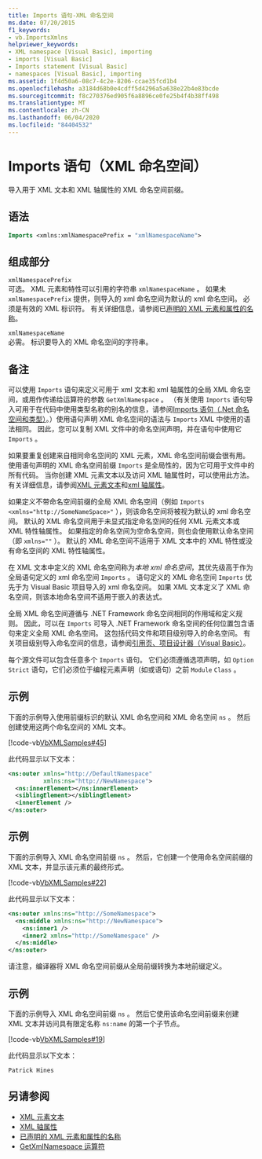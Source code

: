 ```yaml
---
title: Imports 语句-XML 命名空间
ms.date: 07/20/2015
f1_keywords:
- vb.ImportsXmlns
helpviewer_keywords:
- XML namespace [Visual Basic], importing
- imports [Visual Basic]
- Imports statement [Visual Basic]
- namespaces [Visual Basic], importing
ms.assetid: 1f4d50a6-08c7-4c2e-8206-ccae35fcd1b4
ms.openlocfilehash: a3184d68b0e4cdff5d4296a5a638e22b4e83bcde
ms.sourcegitcommit: f8c270376ed905f6a8896ce0fe25b4f4b38ff498
ms.translationtype: MT
ms.contentlocale: zh-CN
ms.lasthandoff: 06/04/2020
ms.locfileid: "84404532"
---
```

# <a name="imports-statement-xml-namespace"></a>Imports 语句（XML 命名空间）

导入用于 XML 文本和 XML 轴属性的 XML 命名空间前缀。

## <a name="syntax"></a>语法

```vb
Imports <xmlns:xmlNamespacePrefix = "xmlNamespaceName">
```

## <a name="parts"></a>组成部分

`xmlNamespacePrefix`  
可选。 XML 元素和特性可以引用的字符串 `xmlNamespaceName` 。 如果未 `xmlNamespacePrefix` 提供，则导入的 xml 命名空间为默认的 xml 命名空间。 必须是有效的 XML 标识符。 有关详细信息，请参阅已[声明的 XML 元素和属性的名称](../../programming-guide/language-features/xml/names-of-declared-xml-elements-and-attributes.md)。

`xmlNamespaceName`  
必需。 标识要导入的 XML 命名空间的字符串。

## <a name="remarks"></a>备注

可以使用 `Imports` 语句来定义可用于 xml 文本和 xml 轴属性的全局 XML 命名空间，或用作传递给运算符的参数 `GetXmlNamespace` 。 （有关使用 `Imports` 语句导入可用于在代码中使用类型名称的别名的信息，请参阅[Imports 语句（.Net 命名空间和类型）](imports-statement-net-namespace-and-type.md)。）使用语句声明 XML 命名空间的语法与 `Imports` XML 中使用的语法相同。 因此，您可以复制 XML 文件中的命名空间声明，并在语句中使用它 `Imports` 。

如果要重复创建来自相同命名空间的 XML 元素，XML 命名空间前缀会很有用。 使用语句声明的 XML 命名空间前缀 `Imports` 是全局性的，因为它可用于文件中的所有代码。 当你创建 XML 元素文本以及访问 XML 轴属性时，可以使用此方法。 有关详细信息，请参阅[XML 元素文本](../xml-literals/xml-element-literal.md)和[xml 轴属性](../xml-axis/index.md)。

如果定义不带命名空间前缀的全局 XML 命名空间（例如 `Imports <xmlns="http://SomeNameSpace>"` ），则该命名空间将被视为默认的 xml 命名空间。 默认的 XML 命名空间用于未显式指定命名空间的任何 XML 元素文本或 XML 特性轴属性。 如果指定的命名空间为空命名空间，则也会使用默认命名空间（即 `xmlns=""` ）。 默认的 XML 命名空间不适用于 XML 文本中的 XML 特性或没有命名空间的 XML 特性轴属性。

在 XML 文本中定义的 XML 命名空间称为*本地 xml 命名空间*，其优先级高于作为全局语句定义的 xml 命名空间 `Imports` 。 语句定义的 XML 命名空间 `Imports` 优先于为 Visual Basic 项目导入的 xml 命名空间。 如果 XML 文本定义了 XML 命名空间，则该本地命名空间不适用于嵌入的表达式。

全局 XML 命名空间遵循与 .NET Framework 命名空间相同的作用域和定义规则。 因此，可以在 `Imports` 可导入 .NET Framework 命名空间的任何位置包含语句来定义全局 XML 命名空间。 这包括代码文件和项目级别导入的命名空间。 有关项目级别导入命名空间的信息，请参阅[引用页、项目设计器（Visual Basic）](/visualstudio/ide/reference/references-page-project-designer-visual-basic)。

每个源文件可以包含任意多个 `Imports` 语句。 它们必须遵循选项声明，如 `Option Strict` 语句，它们必须位于编程元素声明（如或语句）之前 `Module` `Class` 。

## <a name="example"></a>示例

下面的示例导入使用前缀标识的默认 XML 命名空间和 XML 命名空间 `ns` 。 然后创建使用这两个命名空间的 XML 文本。

[!code-vb[VbXMLSamples#45](~/samples/snippets/visualbasic/VS_Snippets_VBCSharp/VbXMLSamples/VB/Module1.vb#45)]

此代码显示以下文本：

```xml
<ns:outer xmlns="http://DefaultNamespace"
          xmlns:ns="http://NewNamespace">
  <ns:innerElement></ns:innerElement>
  <siblingElement></siblingElement>
  <innerElement />
</ns:outer>
```

## <a name="example"></a>示例

下面的示例导入 XML 命名空间前缀 `ns` 。 然后，它创建一个使用命名空间前缀的 XML 文本，并显示该元素的最终形式。

[!code-vb[VbXMLSamples#22](~/samples/snippets/visualbasic/VS_Snippets_VBCSharp/VbXMLSamples/VB/XMLSamples10.vb#22)]

此代码显示以下文本：

```xml
<ns:outer xmlns:ns="http://SomeNamespace">
  <ns:middle xmlns:ns="http://NewNamespace">
    <ns:inner1 />
    <inner2 xmlns="http://SomeNamespace" />
  </ns:middle>
</ns:outer>
```

请注意，编译器将 XML 命名空间前缀从全局前缀转换为本地前缀定义。

## <a name="example"></a>示例

下面的示例导入 XML 命名空间前缀 `ns` 。 然后它使用该命名空间前缀来创建 XML 文本并访问具有限定名称 `ns:name` 的第一个子节点。

[!code-vb[VbXMLSamples#19](~/samples/snippets/visualbasic/VS_Snippets_VBCSharp/VbXMLSamples/VB/XMLSamples8.vb#19)]

此代码显示以下文本：

`Patrick Hines`

## <a name="see-also"></a>另请参阅

- [XML 元素文本](../xml-literals/xml-element-literal.md)
- [XML 轴属性](../xml-axis/index.md)
- [已声明的 XML 元素和属性的名称](../../programming-guide/language-features/xml/names-of-declared-xml-elements-and-attributes.md)
- [GetXmlNamespace 运算符](../operators/getxmlnamespace-operator.md)
